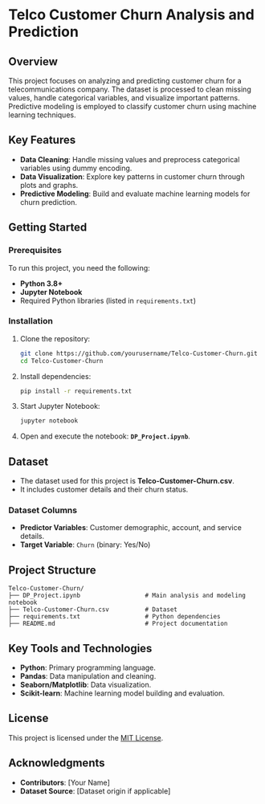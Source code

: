 
# Telco Customer Churn Analysis and Prediction

## Overview

This project focuses on analyzing and predicting customer churn for a telecommunications company. The dataset is processed to clean missing values, handle categorical variables, and visualize important patterns. Predictive modeling is employed to classify customer churn using machine learning techniques.

## Key Features

- **Data Cleaning**: Handle missing values and preprocess categorical variables using dummy encoding.
- **Data Visualization**: Explore key patterns in customer churn through plots and graphs.
- **Predictive Modeling**: Build and evaluate machine learning models for churn prediction.

## Getting Started

### Prerequisites

To run this project, you need the following:
- **Python 3.8+**
- **Jupyter Notebook**
- Required Python libraries (listed in `requirements.txt`)

### Installation

1. Clone the repository:
   ```bash
   git clone https://github.com/yourusername/Telco-Customer-Churn.git
   cd Telco-Customer-Churn
   ```

2. Install dependencies:
   ```bash
   pip install -r requirements.txt
   ```

3. Start Jupyter Notebook:
   ```bash
   jupyter notebook
   ```

4. Open and execute the notebook: **`DP_Project.ipynb`**.

## Dataset

- The dataset used for this project is **Telco-Customer-Churn.csv**.
- It includes customer details and their churn status.

### Dataset Columns
- **Predictor Variables**: Customer demographic, account, and service details.
- **Target Variable**: `Churn` (binary: Yes/No)

## Project Structure

```
Telco-Customer-Churn/
├── DP_Project.ipynb                  # Main analysis and modeling notebook
├── Telco-Customer-Churn.csv          # Dataset
├── requirements.txt                  # Python dependencies
├── README.md                         # Project documentation
```

## Key Tools and Technologies

- **Python**: Primary programming language.
- **Pandas**: Data manipulation and cleaning.
- **Seaborn/Matplotlib**: Data visualization.
- **Scikit-learn**: Machine learning model building and evaluation.

## License

This project is licensed under the [MIT License](LICENSE).

## Acknowledgments

- **Contributors**: [Your Name]
- **Dataset Source**: [Dataset origin if applicable]
